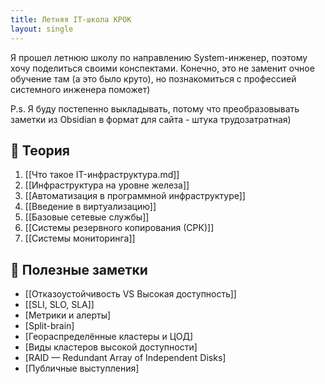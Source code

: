 ```yaml
---
title: Летняя IT-школа КРОК
layout: single
---
```


Я прошел летнюю школу по направлению System-инженер, поэтому хочу поделиться своими конспектами. Конечно, это не заменит очное обучение там (а это было круто), но познакомиться с профессией системного инженера поможет)

P.s. Я буду постепенно выкладывать, потому что преобразовывать заметки из Obsidian в формат для сайта - штука трудозатратная)

## 📘 Теория
1) [[Что такое IT-инфраструктура.md]]
2) [[Инфраструктура на уровне железа]]
3) [[Автоматизация в программной инфраструктуре]]
4) [[Введение в виртуализацию]]
5) [[Базовые сетевые службы]]
6) [[Системы резервного копирования (СРК)]]
7) [[Системы мониторинга]]

## 🧠 Полезные заметки
- [[Отказоустойчивость VS Высокая доступность]]
- [[SLI, SLO, SLA]]
- [Метрики и алерты]
- [Split-brain]
- [Геораспределённые кластеры и ЦОД]
- [Виды кластеров высокой доступности]
- [RAID — Redundant Array of Independent Disks]
- [Публичные выступления]


